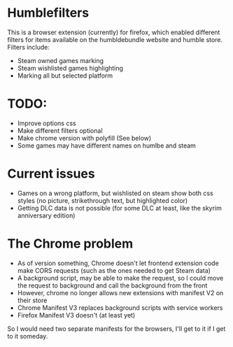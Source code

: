# Humblefilters
This is a browser extension (currently) for firefox, which enabled different filters for items available on the humbldebundle website and humble store. Filters include:
- Steam owned games marking
- Steam wishlisted games highlighting
- Marking all but selected platform


#  TODO:
- Improve options css
- Make different filters optional
- Make chrome version with polyfill (See below)
- Some games may have different names on humlbe and steam

# Current issues
- Games on a wrong platform, but wishlisted on steam show both css styles (no picture, strikethrough text, but highlighted color)
- Getting DLC data is not possible (for some DLC at least, like the skyrim anniversary edition)


# The Chrome problem
- As of version something, Chrome doesn't let frontend extension code make CORS requests (such as the ones needed to get Steam data)
- A background script, may be able to make the request, so I could move the request to background and call the background from the front
- However, chrome no longer allows new extensions with manifest V2 on their store
- Chrome Manifest V3 replaces background scripts with service workers
- Firefox Manifest V3 doesn't (at least yet)

So I would need two separate manifests for the browsers, I'll get to it if I get to it someday.
